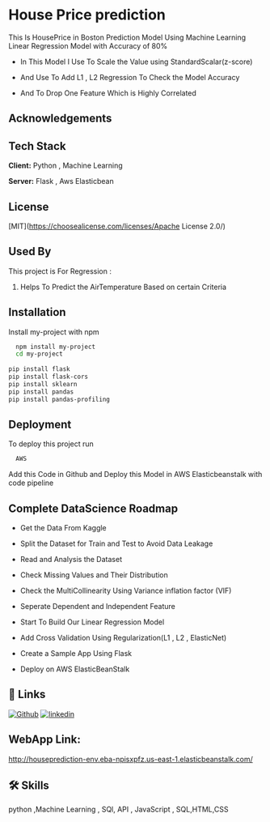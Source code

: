 
# House Price prediction

This Is HousePrice in Boston Prediction Model Using Machine Learning
Linear Regression Model with Accuracy of 80%
- In This Model I Use To Scale the Value using StandardScalar(z-score)
- And Use To Add L1 , L2 Regression To Check the Model Accuracy 

- And To Drop One Feature Which is Highly Correlated


## Acknowledgements
## Tech Stack

**Client:** Python , Machine Learning 

**Server:** Flask , Aws Elasticbean

  
## License

[MIT](https://choosealicense.com/licenses/Apache License 2.0/)

  
## Used By

This project is For Regression :
1. Helps To Predict the AirTemperature Based on certain Criteria

  
## Installation

Install my-project with npm

```bash
  npm install my-project
  cd my-project
  
pip install flask
pip install flask-cors
pip install sklearn
pip install pandas
pip install pandas-profiling
```


## Deployment

To deploy this project run

```bash
  AWS
```
Add this Code in Github and Deploy this Model in AWS Elasticbeanstalk
with code pipeline

  
## Complete DataScience Roadmap

- Get the Data From Kaggle 

- Split the Dataset for Train and Test to Avoid Data Leakage

- Read and Analysis the Dataset

- Check Missing Values and Their Distribution

- Check the MultiCollinearity Using Variance inflation factor (VIF)

-  Seperate Dependent and Independent Feature

- Start To Build Our Linear Regression Model

- Add Cross Validation Using Regularization(L1 , L2 , ElasticNet)


- Create a Sample App Using Flask

- Deploy on AWS ElasticBeanStalk


  
## 🔗 Links
[![Github](https://github.com/Karthiksaran-001)](https://github.com/Karthiksaran-001)
[![linkedin](https://www.linkedin.com/in/karthikeyan-s-001/)](https://www.linkedin.com/in/karthikeyan-s-001/)


## WebApp Link:
http://houseprediction-env.eba-npisxpfz.us-east-1.elasticbeanstalk.com/
  
## 🛠 Skills
python ,Machine Learning , SQl, API , JavaScript , SQL,HTML,CSS
